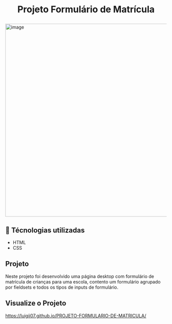 # <p align="center">Projeto Formulário de Matrícula</p>
<img width="1366" height="603" alt="image" src="https://github.com/user-attachments/assets/d42555d0-e7e2-4b34-a549-23593e48ba2c" />

## 🚀 Técnologias utilizadas
* HTML
* CSS

## Projeto
Neste projeto foi desenvolvido uma página desktop com formulário de matrícula de crianças para uma escola, contento um formulário agrupado por fieldsets e todos os tipos de inputs de formulário.

## Visualize o Projeto
https://luigii07.github.io/PROJETO-FORMULARIO-DE-MATRICULA/
